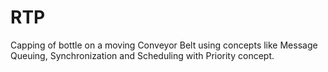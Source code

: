 # RTP
Capping of bottle on a moving Conveyor Belt using concepts like Message Queuing, Synchronization and Scheduling with Priority concept.
